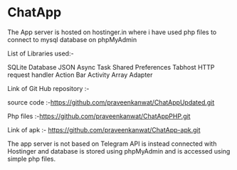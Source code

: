# ChatApp

The App server is hosted on hostinger.in where i have used php files to connect to mysql database on  phpMyAdmin

List of Libraries used:-

SQLite Database
JSON 
Async Task
Shared Preferences
Tabhost
HTTP request handler
Action Bar Activity
Array Adapter

Link of Git Hub repository :-

 source code :-https://github.com/praveenkanwat/ChatAppUpdated.git

Php files :-https://github.com/praveenkanwat/ChatAppPHP.git

Link of apk   :- https://github.com/praveenkanwat/ChatApp-apk.git

The app server is not based on Telegram API is instead connected with Hostinger and database is stored using phpMyAdmin and is accessed using simple php files.
